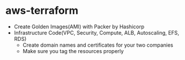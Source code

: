 # aws-terraform

- Create Golden Images(AMI) with Packer by Hashicorp
- Infrastructure Code(VPC, Security, Compute, ALB, Autoscaling, EFS, RDS)
	- Create domain names and certificates for your two companies
	- Make sure you tag the resources properly

